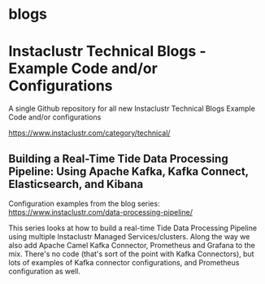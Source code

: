 # blogs
# Instaclustr Technical Blogs - Example Code and/or Configurations

A single Github repository for all new Instaclustr Technical Blogs Example Code and/or configurations

https://www.instaclustr.com/category/technical/

## Building a Real-Time Tide Data Processing Pipeline: Using Apache Kafka, Kafka Connect, Elasticsearch, and Kibana

Configuration examples from the blog series: https://www.instaclustr.com/data-processing-pipeline/

This series looks at how to build a real-time Tide Data Processing Pipeline using multiple Instaclustr Managed Services/clusters.
Along the way we also add Apache Camel Kafka Connector, Prometheus and Grafana to the mix. There's no code (that's sort of the point with Kafka Connectors), but lots of examples of Kafka connector configurations, and Prometheus configuration as well.
